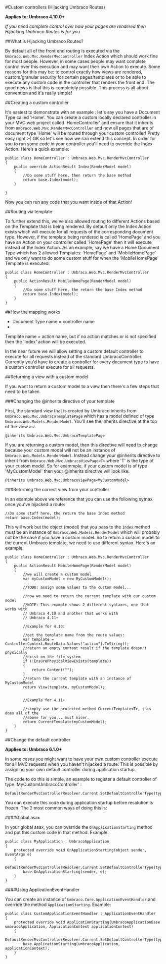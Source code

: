 #Custom controllers (Hijacking Umbraco Routes)

**Applies to: Umbraco 4.10.0+**

_If you need complete control over how your pages are rendered then Hijacking Umbraco Routes is for you_

##What is Hijacking Umbraco Routes?

By default all of the front end routing is executed via the `Umbraco.Web.Mvc.RenderMvcController` Index Action which should work fine for most people. However, in some cases people may want complete control over this execution and may  want their own Action to execute. Some reasons for this may be: to control exactly how views are rendered, custom/granular security for certain pages/templates or to be able to execute any custom code in the controller that renders the front end. The good news is that this is completely possible. This process is all about convention and it's really simple!

##Creating a custom controller

 It's easiest to demonstrate with an example : let's say you have a Document Type called 'Home'.  You can create a custom locally declared controller in your MVC web project called 'HomeController' and ensure that it inherits from `Umbraco.Web.Mvc.RenderMvcController` and now all pages that are of document type 'Home' will be routed through your custom controller! Pretty easy right :-)
OK so let's see how we can extend this concept. In order for you to run some code in your controller you'll need to override the Index Action. Here’s a quick example:

	public class HomeController : Umbraco.Web.Mvc.RenderMvcController
	{
	    public override ActionResult Index(RenderModel model)
	    {
	        //Do some stuff here, then return the base method
	        return base.Index(model);
	    }

	}
Now you can run any code that you want inside of that Action!

##Routing via template

To further extend this, we've also allowed routing to different Actions based on the Template that is being rendered. By default only the Index Action exists which will execute for all requests of the corresponding document type. However, if the template being rendered is called 'HomePage' and you have an Action on your controller called 'HomePage' then it will execute instead of the Index Action. As an example, say we have a Home Document Type which has 2 allowed Templates: ‘HomePage’ and ‘MobileHomePage’ and we only want to do some custom stuff for when the ‘MobileHomePage’ Template is executed:

	public class HomeController : Umbraco.Web.Mvc.RenderMvcController
	{
	    public ActionResult MobileHomePage(RenderModel model)
	    {
	        //Do some stuff here, the return the base Index method
	        return base.Index(model);
	    }
	}

##How the mapping works

* Document Type name = controller name
* 
Template name = action name, but if no action matches or is not specified then the 'Index' action will be executed.

In the near future we will allow setting a custom default controller to execute for all requests instead of the standard UmbracoController. Currently you'd have to create a controller for every document type to have a custom controller execute for all requests.

##Returning a view with a custom model

If you want to return a custom model to a view then there's a few steps that need to be taken. 

###Changing the @inherits directive of your template

First, the standard view that is created by Umbraco inherits from `Umbraco.Web.Mvc.UmbracoTemplatePage` which has a model defined of type `Umbraco.Web.Models.RenderModel`. You'll see the inherits directive at the top of the view as:

	@inherits Umbraco.Web.Mvc.UmbracoTemplatePage

If you are returning a custom model, then this directive will need to change because your custom model will not be an instance of `Umbraco.Web.Models.RenderModel`. Instead change your @inherits directive to inherit from `Umbraco.Web.Mvc.UmbracoViewPage<T>`	where 'T' is the type of your custom model. So for exammple, if your custom model is of type 'MyCustomModel' then your @inherits directive will look like:

	@inherits Umbraco.Web.Mvc.UmbracoViewPage<MyCustomModel>

###Returning the correct view from your controller

In an example above we reference that you can use the following sytnax once you've hijacked a route:

	//Do some stuff here, the return the base Index method
    return base.Index(model);

This will work but the object (model) that you pass to the `Index` method must be an instance of `Umbraco.Web.Models.RenderModel` which will probably not be the case if you have a custom model. So to return a custom model to the current Umbraco template, we need to use different syntax. Here's an example:

	public class HomeController : Umbraco.Web.Mvc.RenderMvcController
	{
	    public ActionResult MobileHomePage(RenderModel model)
	    {
	        //we will create a custom model
			var myCustomModel = new MyCustomModel();

			//TODO: assign some values to the custom model...
			
			//now we need to return the current template with our custom model        
			//NOTE: This example shows 2 different syntaxes, one that works with 
			// Umbraco 4.10 and another that works with 
			// Umbraco 4.11+
			
			//Example for 4.10:
			
			//get the template name from the route values:
			var template = ControllerContext.RouteData.Values["action"].ToString();
			//return an empty content result if the template doesn't physically 
			//exist on the file system
			if (!EnsurePhsyicalViewExists(template))
			{
				return Content("");
			}
			//return the current template with an instance of MyCustomModel
			return View(template, myCustomModel);


			//Example for 4.11+
			
			//simply use the protected method CurrentTemplate<T>, this does all of the
			//above for you... must nicer.
			return CurrentTemplate(myCustomModel);
	    }
	}

##Change the default controller

**Applies to: Umbraco 6.1.0+**

In some cases you might want to have your own custom controller execute for all MVC requests when you haven't hijacked a route. This is possible by assigning your own default controller during application startup.

The code to do this is simple, an example to register a default controller of type 'MyCustomUmbracoController' :

	DefaultRenderMvcControllerResolver.Current.SetDefaultControllerType(typeof(MyCustomUmbracoController));

You can execute this code during application startup before resolution is frozen. The 2 most common ways of doing this is:

####Global.asax

In your global asax, you can override the `OnApplicationStarting` method and put this custom code in that method. Example:

    public class MyApplication : UmbracoApplication
	{
        protected override void OnApplicationStarting(object sender, EventArgs e)
        {
            DefaultRenderMvcControllerResolver.Current.SetDefaultControllerType(typeof(MyCustomUmbracoController));
            base.OnApplicationStarting(sender, e);
        }
	}

####Using ApplicationEventHandler

You can create an instance of `Umbraco.Core.ApplicationEventHandler` and override the method `ApplicationStarting`. Example:

    public class CustomApplicationEventHandler : ApplicationEventHandler
    {
        protected override void ApplicationStarting(UmbracoApplicationBase umbracoApplication, ApplicationContext applicationContext)
        {
            DefaultRenderMvcControllerResolver.Current.SetDefaultControllerType(typeof(MyCustomUmbracoController));
            base.ApplicationStarting(umbracoApplication, applicationContext);
        }
    }
